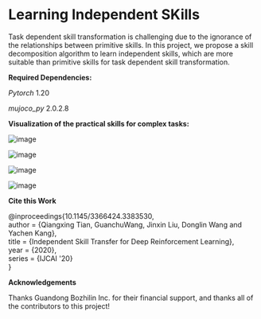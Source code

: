 # Learning Independent SKills
Task dependent skill transformation is challenging due to the ignorance of the relationships between primitive skills. In this project, we propose a skill decomposition algorithm to learn independent skills, which are more suitable than primitive skills for task dependent skill transformation.


**Required Dependencies:**

_Pytorch_ 1.20

_mujoco_py_ 2.0.2.8

**Visualization of the practical skills for complex tasks:**

![image](https://github.com/qxtian/Learning-Independent-SKills/blob/master/asset/HCH.gif)

![image](https://github.com/qxtian/Learning-Independent-SKills/blob/master/asset/HCC.gif)

![image](https://github.com/qxtian/Learning-Independent-SKills/blob/master/asset/HCA.gif)

![image](https://github.com/qxtian/Learning-Independent-SKills/blob/master/asset/HCU.gif)

**Cite this Work**

@inproceedings{10.1145/3366424.3383530,  
    author = {Qiangxing Tian, GuanchuWang, Jinxin Liu, Donglin Wang and Yachen Kang},  
    title = {Independent Skill Transfer for Deep Reinforcement Learning},  
    year = {2020},  
    series = {IJCAI '20}  
  }


**Acknowledgements**

Thanks Guandong Bozhilin Inc. for their financial support, and thanks all of the contributors to this project!

